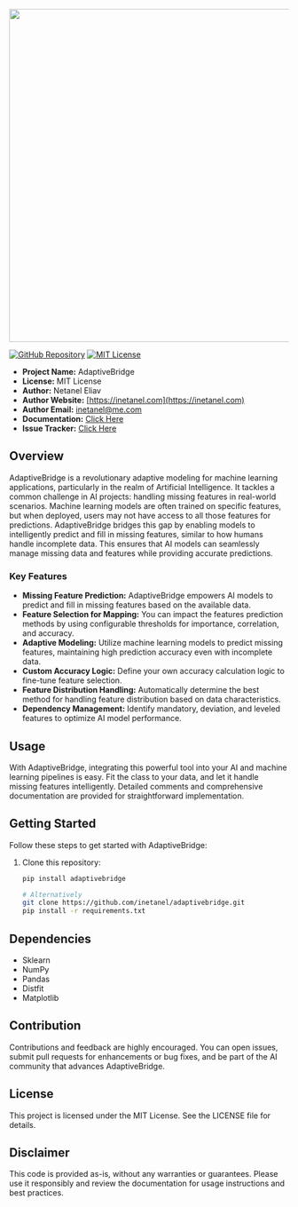 <p align="center">
  <a href="https://inetanel.github.io/adaptivebridge">
  <img src="https://github.com/inetanel/adaptivebridge/main/docs/assets/images/wide_logo.jpeg" width="600" />
  </a>
</p>

[![GitHub Repository](https://img.shields.io/badge/GitHub-Repository-blue.svg)](https://github.com/inetanel/adaptivebridge)
[![MIT License](https://img.shields.io/badge/License-MIT-green.svg)](https://opensource.org/licenses/MIT)

- **Project Name:** AdaptiveBridge
- **License:** MIT License
- **Author:** Netanel Eliav
- **Author Website:** [https://inetanel.com](https://inetanel.com)
- **Author Email:** [inetanel@me.com](mailto:inetanel@me.com)
- **Documentation:** [Click Here](https://inetanel.github.io/adaptivebridge)
- **Issue Tracker:** [Click Here](https://github.com/inetanel/adaptivebridge/issues)


## Overview

AdaptiveBridge is a revolutionary adaptive modeling for machine learning applications, particularly in the realm of Artificial Intelligence. It tackles a common challenge in AI projects: handling missing features in real-world scenarios. Machine learning models are often trained on specific features, but when deployed, users may not have access to all those features for predictions. AdaptiveBridge bridges this gap by enabling models to intelligently predict and fill in missing features, similar to how humans handle incomplete data. This ensures that AI models can seamlessly manage missing data and features while providing accurate predictions.

### Key Features

- **Missing Feature Prediction:** AdaptiveBridge empowers AI models to predict and fill in missing features based on the available data.
- **Feature Selection for Mapping:** You can impact the features prediction methods by using configurable thresholds for importance, correlation, and accuracy.
- **Adaptive Modeling:** Utilize machine learning models to predict missing features, maintaining high prediction accuracy even with incomplete data.
- **Custom Accuracy Logic:** Define your own accuracy calculation logic to fine-tune feature selection.
- **Feature Distribution Handling:** Automatically determine the best method for handling feature distribution based on data characteristics.
- **Dependency Management:** Identify mandatory, deviation, and leveled features to optimize AI model performance.

## Usage

With AdaptiveBridge, integrating this powerful tool into your AI and machine learning pipelines is easy. Fit the class to your data, and let it handle missing features intelligently. Detailed comments and comprehensive documentation are provided for straightforward implementation.

## Getting Started

Follow these steps to get started with AdaptiveBridge:

1. Clone this repository:

   ```bash
   pip install adaptivebridge
   
   ```

   ```bash
   # Alternatively 
   git clone https://github.com/inetanel/adaptivebridge.git
   pip install -r requirements.txt
   
   ```
   
## Dependencies 

- Sklearn
- NumPy
- Pandas
- Distfit
- Matplotlib

## Contribution

Contributions and feedback are highly encouraged. You can open issues, submit pull requests for enhancements or bug fixes, and be part of the AI community that advances AdaptiveBridge.

## License

This project is licensed under the MIT License. See the LICENSE file for details.

## Disclaimer

This code is provided as-is, without any warranties or guarantees. Please use it responsibly and review the documentation for usage instructions and best practices.